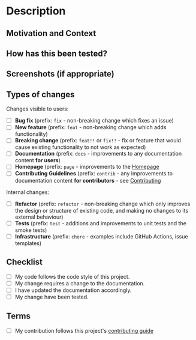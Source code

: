 <!--- Provide a general summary of your changes in the Title above -->

# Description

<!--- Describe your changes in detail -->

## Motivation and Context

<!--- Why is this change required? What problem does it solve? -->
<!--- If it fixes an open issue, please link to the issue here. -->

## How has this been tested?

<!--- Please describe in detail how you tested your changes. -->
<!--- Include details of your testing environment, tests ran to see how -->
<!--- your change affects other areas of the code, etc. -->

## Screenshots (if appropriate)

## Types of changes

<!--- What types of changes does your code introduce? Put an `x` in all the boxes that apply: -->
 
Changes visible to users:

- [ ] **Bug fix** (prefix: `fix` - non-breaking change which fixes an issue)
- [ ] **New feature** (prefix: `feat` - non-breaking change which adds functionality)
- [ ] **Breaking change** (prefix: `feat!!` or `fix!!` - fix or feature that would cause existing functionality to not work as expected)
- [ ] **Documentation** (prefix: `docs` - improvements to any documentation content **for users**)
- [ ] **Homepage** (prefix: `page` - improvements to the [Homepage](https://github.com/farizrahman4u/loopgpt/blob/main/README.md)  
- [ ] **Contributing Guidelines** (prefix: `contrib` - any improvements to documentation content **for contributors** - see [Contributing](https://github.com/farizrahman4u/LoopGPT/tree/main/.github/CONTRIBUTING.md)

Internal changes:

- [ ] **Refactor** (prefix: `refactor` - non-breaking change which only improves the design or structure of existing code, and making no changes to its external behaviour)
- [ ] **Tests** (prefix: `test` - additions and improvements to unit tests and the smoke tests)
- [ ] **Infrastructure** (prefix: `chore` - examples include GitHub Actions, issue templates)

## Checklist

<!--- Go over all the following points, and put an `x` in all the boxes that apply. -->
<!--- If you're unsure about any of these, don't hesitate to ask. We're here to help! -->

- [ ] My code follows the code style of this project.
- [ ] My change requires a change to the documentation.
- [ ] I have updated the documentation accordingly. 
- [ ] My change have been tested.

## Terms

<!--
By submitting this pull request, you must agree to follow our
[contributing guide](https://github.com/farizrahman4u/LoopGPT/tree/main/.github/CONTRIBUTING.md)
Put an x in the boxes to confirm you agree.
-->

- [ ] My contribution follows this project's [contributing guide](https://github.com/farizrahman4u/LoopGPT/tree/main/.github/CONTRIBUTING.md)
